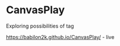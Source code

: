 # CanvasPlay
Exploring possibilities of <canvas> tag


https://babilon2k.github.io/CanvasPlay/ - live
